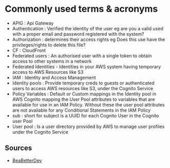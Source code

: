 # Commonly used terms & acronyms
- APIG : Api Gateway 
- Authentication : Verified the identity of the user eg are you a valid used with a proper email and password registered with the system?
- Authorization : determines their access rights eg Does this use have the privileges/rights to delete this file?
- CF : CloudFront
- Federated users : An authorised user with a single token to obtain access to other systems in a network
- Federated Identities - Identities in your AWS system having temporary access to AWS Resources like S3
- IAM : Identity and Access Management
- Identity pools : Provide temporary creds to guests or authenticated users to access AWS resources like S3, under the Cognito Service
- Policy Variables : Default or Custom mappings in the Identity pool in AWS Cognito mapping the User Pool attributes to variables that are available for use in an IAM Policy. Without these the user pool attributes are not available for any Conditional Statements in the IAM Policy
- sub : short for subject is a UUID for each Cognito User in the Cognito user Pool 
- User pool : Is a user directory provided by AWS to manage user profiles under the Cognito Service
## Sources
- [BeaBetterDev](https://beabetterdev.com/2022/06/26/amazon-cognito-a-complete-beginner-guide/)
